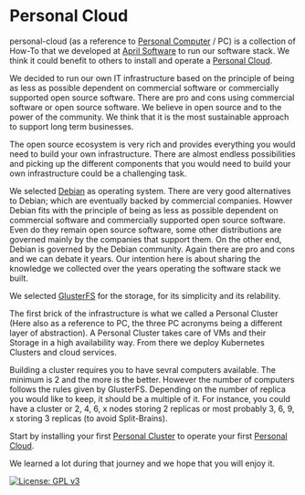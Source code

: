 # Personal Cloud
personal-cloud (as a reference to [Personal Computer](https://en.wikipedia.org/wiki/Personal_computer) / PC) is a collection of How-To that we developed at [April Software](https://www.aprilsoftware.com/) to run our software stack. We think it could benefit to others to install and operate a [Personal Cloud](pc-manifesto.md).

We decided to run our own IT infrastructure based on the principle of being as less as possible dependent on commercial software or commercially supported open source software. 
There are pro and cons using commercial software or open source software. We believe in open source and to the power of the community. We think that it is the most sustainable approach to support long term businesses.

The open source ecosystem is very rich and provides everything you would need to build your own infrastructure. There are almost endless possibilities and picking up the different components that you would need to build your own infrastructure could be a challenging task.

We selected [Debian](https://www.debian.org/) as operating system. There are very good alternatives to Debian; which are eventually backed by commercial companies. Howver Debian fits with the principle of being as less as possible dependent on commercial software and commercially supported open source software. Even do they remain open source software, some other distributions are governed mainly by the companies that support them. On the other end, Debian is governed by the Debian community. Again there are pro and cons and we can debate it years. Our intention here is about sharing the knowledge we collected over the years operating the software stack we built.

We selected [GlusterFS](https://www.gluster.org/) for the storage, for its simplicity and its relability. 

The first brick of the infrastructure is what we called a Personal Cluster (Here also as a reference to PC, the three PC acronyms being a different layer of abstraction). A Personal Cluster takes care of VMs and their Storage in a high availability way. From there we deploy Kubernetes Clusters and cloud services.

Building a cluster requires you to have sevral computers available. The minimum is 2 and the more is the better. However the number of computers follows the rules given by GlusterFS. Depending on the number of replica you would like to keep, it should be a multiple of it. For instance, you could have a cluster or 2, 4, 6, x nodes storing 2 replicas or most probably 3, 6, 9, x storing 3 replicas (to avoid Split-Brains).

Start by installing your first [Personal Cluster](personal-cluster.md) to operate your first [Personal Cloud](pc-manifesto.md).

We learned a lot during that journey and we hope that you will enjoy it.

[![License: GPL v3](https://img.shields.io/badge/License-GPLv3-blue.svg)](https://www.gnu.org/licenses/gpl-3.0)
